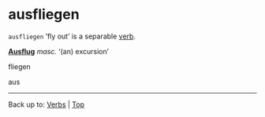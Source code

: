 # ausfliegen

`ausfliegen` ’fly out’ is a separable [verb](../../index.md).

**[Ausflug](../../../nouns/a/au/Ausflug.md)** *masc.* ‘(an) excursion’

fliegen

aus

----

Back up to: [Verbs](../../index.md) | [Top](../../../index.md)
